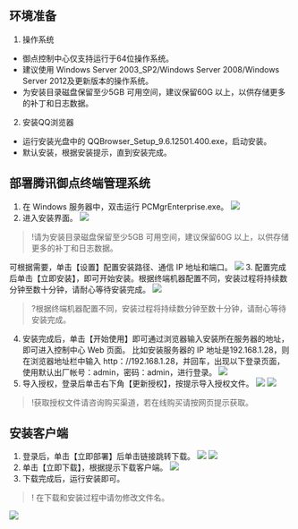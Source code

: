## 环境准备
1. 操作系统
- 御点控制中心仅支持运行于64位操作系统。
- 建议使用 Windows Server 2003_SP2/Windows Server 2008/Windows Server 2012及更新版本的操作系统。
- 为安装目录磁盘保留至少5GB 可用空间，建议保留60G 以上，以供存储更多的补丁和日志数据。
2. 安装QQ浏览器
- 运行安装光盘中的 QQBrowser_Setup_9.6.12501.400.exe，启动安装。
- 默认安装，根据安装提示，直到安装完成。

## 部署腾讯御点终端管理系统
1. 在 Windows 服务器中，双击运行 PCMgrEnterprise.exe。
![](https://main.qcloudimg.com/raw/e0f476adeaa87b891433425c1a511bed.png)
2. 进入安装界面。
![](https://main.qcloudimg.com/raw/78769302110335f7fd96b7f515697e0f.jpg)

>!请为安装目录磁盘保留至少5GB 可用空间，建议保留60G 以上，以供存储更多的补丁和日志数据。

可根据需要，单击【设置】配置安装路径、通信 IP 地址和端口。
![](https://main.qcloudimg.com/raw/ed3aa5717ed96a53bc877811c8b2eb3d.jpg)
3. 配置完成后单击【立即安装】，即可开始安装。根据终端机器配置不同，安装过程将持续数分钟至数十分钟，请耐心等待安装完成。
![](https://main.qcloudimg.com/raw/5460afe88a731f9b9b761e9b366d5d71.jpg)

>?根据终端机器配置不同，安装过程将持续数分钟至数十分钟，请耐心等待安装完成。

4. 安装完成后，单击【开始使用】即可通过浏览器输入安装所在服务器的地址，即可进入控制中心 Web 页面。
比如安装服务器的 IP 地址是192.168.1.28，则在浏览器地址栏中输入 http：//192.168.1.28，并回车，出现以下登录页面，使用默认出厂帐号：admin，密码：admin，进行登录。
![](https://main.qcloudimg.com/raw/2ffc224a14d73fd510a140ec62207444.jpg)
1. 导入授权，登录后单击右下角【更新授权】，按提示导入授权文件。
![](https://main.qcloudimg.com/raw/67809b0465f3ebe1564565d99de3b231.png)
![](https://main.qcloudimg.com/raw/1633d9cdf54375eb29acd15023bdebe3.png)
>!获取授权文件请咨询购买渠道，若在线购买请按网页提示获取。

## 安装客户端
1. 登录后，单击【立即部署】后单击链接跳转下载。
![](https://main.qcloudimg.com/raw/4ee6eba91915d7c441e3de4f41750187.png)
![](https://main.qcloudimg.com/raw/3477230f74ececaf252277345b4e4eb5.png)
2. 单击【立即下载】，根据提示下载客户端。
![](https://main.qcloudimg.com/raw/65ea32da5411b486ba6f7502502a632e.png)
3. 下载完成后，运行安装即可。
>! 在下载和安装过程中请勿修改文件名。

![](https://main.qcloudimg.com/raw/9e091e91009f959699a73259b88aa9c4.jpg)
